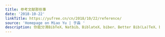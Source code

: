 ```yaml
---
title: 参考文献那些事
date: '2018-10-22'
linkTitle: https://yufree.cn/cn/2018/10/22/reference/
source: 'Homepage on Miao Yu | 于淼 '
description: 你能分清BibTeX、Natbib、BiblateX、biber、Better Bib(La)TeX、bst、bbl、bib、ris、csl、
---
```

